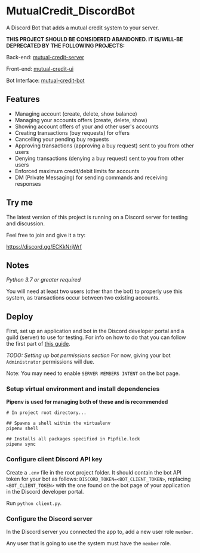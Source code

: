 # MutualCredit_DiscordBot
A Discord Bot that adds a mutual credit system to your server.

**THIS PROJECT SHOULD BE CONSIDERED ABANDONED. IT IS/WILL-BE DEPRECATED BY THE FOLLOWING PROJECTS:**

Back-end: [mutual-credit-server](https://github.com/NamesJ/mutual-credit-server)

Front-end: [mutual-credit-ui](https://github.com/NamesJ/mutual-credit-ui)

Bot Interface: [mutual-credit-bot](https://github.com/NamesJ/mutual-credit-bot)

## Features
* Managing account (create, delete, show balance)
* Managing your accounts offers (create, delete, show)
* Showing account offers of your and other user's accounts
* Creating transactions (buy requests) for offers
* Cancelling your pending buy requests
* Approving transactions (approving a buy request) sent to you from other users
* Denying transactions (denying a buy request) sent to you from other users
* Enforced maximum credit/debit limits for accounts
* DM (Private Messaging) for sending commands and receiving responses

## Try me
The latest version of this project is running on a Discord server for testing and discussion.

Feel free to join and give it a try:

https://discord.gg/ECKkNrjWrf

## Notes
*Python 3.7 or greater required*


You will need at least two users (other than the bot) to properly use this system, as transactions occur between two existing accounts.

## Deploy


First, set up an application and bot in the Discord developer portal and a guild (server) to use for testing. For info on how to do that you can follow the first part of [this guide](https://realpython.com/how-to-make-a-discord-bot-python/#how-to-make-a-discord-bot-in-the-developer-portal).

*TODO: Setting up bot permissions section*
For now, giving your bot `Administrator` permissions will due.

Note: You may need to enable `SERVER MEMBERS INTENT` on the bot page.


### Setup virtual environment and install dependencies
**Pipenv is used for managing both of these and is recommended**
```
# In project root directory...

## Spawns a shell within the virtualenv
pipenv shell

## Installs all packages specified in Pipfile.lock
pipenv sync
```

### Configure client Discord API key

Create a `.env` file in the root project folder.
It should contain the bot API token for your bot as follows: `DISCORD_TOKEN=<BOT_CLIENT_TOKEN>`, replacing `<BOT_CLIENT_TOKEN>` with the one found on the bot page of your application in the Discord developer portal.

Run `python client.py`.


### Configure the Discord server

In the Discord server you connected the app to, add a new user role `member`.

Any user that is going to use the system must have the `member` role.
